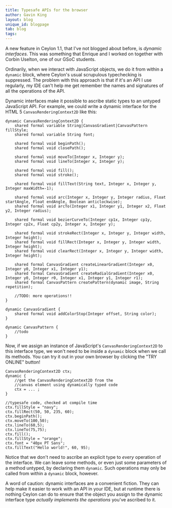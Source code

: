 ```yaml
---
title: Typesafe APIs for the browser
author: Gavin King
layout: blog
unique_id: blogpage
tab: blog
tags:
---
```


A new feature in Ceylon 1.1, that I've not blogged about before, is
_dynamic interfaces_. This was something that Enrique and I worked 
on together with Corbin Uselton, one of our GSoC students.

Ordinarily, when we interact with JavaScript objects, we do it from
within a `dynamic` block, where Ceylon's usual scrupulous typechecking
is suppressed. The problem with this approach is that if it's an API
I use regularly, my IDE can't help me get remember the names and 
signatures of all the operations of the API.  

Dynamic interfaces make it possible to ascribe static types to an 
untyped JavaScript API. For example, we could write a dynamic 
interface for the HTML 5 `CanvasRenderingContext2D` like this:

<!-- try: -->
    dynamic CanvasRenderingContext2D {
        shared formal variable String|CanvasGradient|CanvasPattern fillStyle;
        shared formal variable String font;
        
        shared formal void beginPath();
        shared formal void closePath();
        
        shared formal void moveTo(Integer x, Integer y);
        shared formal void lineTo(Integer x, Integer y);
        
        shared formal void fill();
        shared formal void stroke();
        
        shared formal void fillText(String text, Integer x, Integer y, Integer maxWidth=-1);
        
        shared formal void arc(Integer x, Integer y, Integer radius, Float startAngle, Float endAngle, Boolean anticlockwise);
        shared formal void arcTo(Integer x1, Integer y1, Integer x2, Float y2, Integer radius);
        
        shared formal void bezierCurveTo(Integer cp1x, Integer cp1y, Integer cp2x, Float cp2y, Integer x, Integer y);
        
        shared formal void strokeRect(Integer x, Integer y, Integer width, Integer height);
        shared formal void fillRect(Integer x, Integer y, Integer width, Integer height);
        shared formal void clearRect(Integer x, Integer y, Integer width, Integer height);
        
        shared formal CanvasGradient createLinearGradient(Integer x0, Integer y0, Integer x1, Integer y1);
        shared formal CanvasGradient createRadialGradient(Integer x0, Integer y0, Integer r0, Integer x1, Integer y1, Integer r1);
        shared formal CanvasPattern createPattern(dynamic image, String repetition);
        
        //TODO: more operations!!
    }
    
    dynamic CanvasGradient {
        shared formal void addColorStop(Integer offset, String color);
    }
    
    dynamic CanvasPattern {
        //todo
    }

Now, if we assign an instance of JavaScript's `CanvasRenderingContext2D` to this interface
type, we won't need to be inside a `dynamic` block when we call its methods. You can try it 
out in your own browser by clicking the "TRY ONLINE" button!

<!-- try:
    dynamic CanvasRenderingContext2D {
        shared formal variable String|CanvasGradient|CanvasPattern fillStyle;
        shared formal variable String font;
        
        shared formal void beginPath();
        shared formal void closePath();
        
        shared formal void moveTo(Integer x, Integer y);
        shared formal void lineTo(Integer x, Integer y);
        
        shared formal void fill();
        shared formal void stroke();
        
        shared formal void fillText(String text, Integer x, Integer y, Integer maxWidth=-1);
        
        shared formal void arc(Integer x, Integer y, Integer radius, Float startAngle, Float endAngle, Boolean anticlockwise);
        shared formal void arcTo(Integer x1, Integer y1, Integer x2, Float y2, Integer radius);
        
        shared formal void bezierCurveTo(Integer cp1x, Integer cp1y, Integer cp2x, Float cp2y, Integer x, Integer y);
        
        shared formal void strokeRect(Integer x, Integer y, Integer width, Integer height);
        shared formal void fillRect(Integer x, Integer y, Integer width, Integer height);
        shared formal void clearRect(Integer x, Integer y, Integer width, Integer height);
        
        shared formal CanvasGradient createLinearGradient(Integer x0, Integer y0, Integer x1, Integer y1);
        shared formal CanvasGradient createRadialGradient(Integer x0, Integer y0, Integer r0, Integer x1, Integer y1, Integer r1);
        shared formal CanvasPattern createPattern(dynamic image, String repetition);
        
        //TODO: more operations!!
    }
    
    dynamic CanvasGradient {
        shared formal void addColorStop(Integer offset, String color);
    }
    
    dynamic CanvasPattern {
        //todo
    }

    CanvasRenderingContext2D ctx;
    
    dynamic {
        dynamic win = openCanvasWindow();
        dynamic canvas = win.ceylonCanvas;
        canvas.width = 600;
        canvas.height = 300;
        ctx = canvas.getContext("2d");
    }
    
    ctx.fillStyle = "navy";
    ctx.fillRect(50, 50, 235, 60);
    ctx.beginPath();
    ctx.moveTo(100,50);
    ctx.lineTo(60,5);
    ctx.lineTo(75,75);
    ctx.fill();
    ctx.fillStyle = "orange";
    ctx.font = "40px PT Sans";
    ctx.fillText("Hello world!", 60, 95);
-->
    CanvasRenderingContext2D ctx;
    dynamic {
        //get the CanvasRenderingContext2D from the 
        //canvas element using dynamically typed code
        ctx = ... ;
    }
    
    //typesafe code, checked at compile time 
    ctx.fillStyle = "navy";
    ctx.fillRect(50, 50, 235, 60);
    ctx.beginPath();
    ctx.moveTo(100,50);
    ctx.lineTo(60,5);
    ctx.lineTo(75,75);
    ctx.fill();
    ctx.fillStyle = "orange";
    ctx.font = "40px PT Sans";
    ctx.fillText("Hello world!", 60, 95);


Notice that we don't need to ascribe an explicit type to *every*
operation of the interface. We can leave some methods, or even
just some parameters of a method untyped, by declaring them
`dynamic`. Such operations may only be called from within a 
`dynamic` block, however.

A word of caution: dynamic interfaces are a convenient fiction.
They can help make it easier to work with an API in your IDE,
but at runtime there is nothing Ceylon can do to ensure that
the object you assign to the dynamic interface type _actually
implements the operations_ you've ascribed to it. 